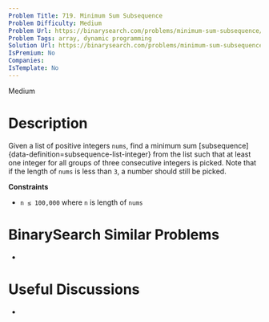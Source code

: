 ```yaml
---
Problem Title: 719. Minimum Sum Subsequence
Problem Difficulty: Medium
Problem Url: https://binarysearch.com/problems/minimum-sum-subsequence/
Problem Tags: array, dynamic programming
Solution Url: https://binarysearch.com/problems/minimum-sum-subsequence/solutions/
IsPremium: No
Companies: 
IsTemplate: No
---
```


<span style="color: ;">Medium</span>

# Description

Given a list of positive integers `nums`, find a minimum sum [subsequence]{data-definition=subsequence-list-integer} from the list such that at least one integer for all groups of three consecutive integers is picked. Note that if the length of `nums` is less than `3`, a number should still be picked.

**Constraints**
- `n ≤ 100,000` where `n` is length of `nums`

# BinarySearch Similar Problems

- []()

# Useful Discussions

- []()
